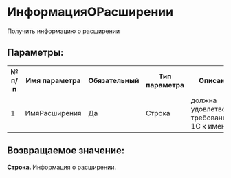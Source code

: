 ﻿
<h1>ИнформацияОРасширении</h1>
<p class="funcdesc">Получить информацию о расширении<br /></p><h2>Параметры:</h2><table>
<tr>
  <th height="16" width="10%"><b>№ п/п</b></th>
  <th height="16" width="20%"><b>Имя параметра</b></th>
  <th height="16" width="10%"><b>Обязательный</b></th>
  <th height="16" width="20%"><b>Тип параметра</b></th>
  <th height="16" width="40%"><b>Описание</b></th>	
</tr><tr>
  <td >1</td>
  <td >ИмяРасширения</td>
  <td >Да</td>
  <td >Строка</td>
  <td >должна удовлетворять требованиям 1С к именам</td>	
</tr></table><h2>Возвращаемое значение:</h2>
<b>Строка. </b>Информация о расширении.<br />
